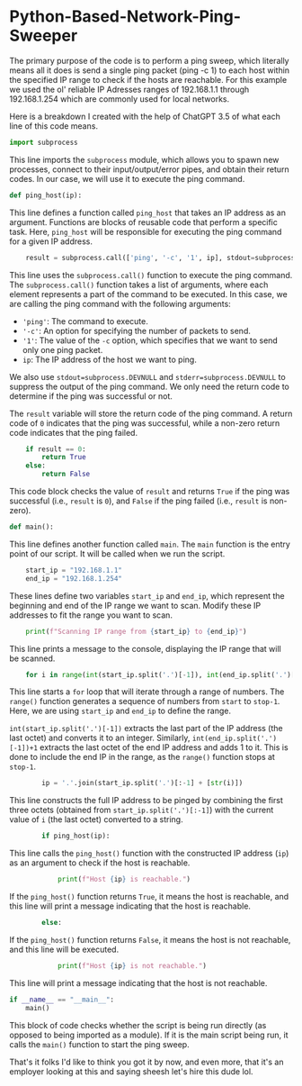 # Python-Based-Network-Ping-Sweeper

The primary purpose of the code is to perform a ping sweep, which literally means all it does is send a single ping packet (ping -c 1) to each host within the specified IP range to check if the hosts are reachable. For this example we used the ol' reliable IP Adresses ranges of 192.168.1.1 through 192.168.1.254 which are commonly used for local networks.

Here is a breakdown I created with the help of ChatGPT 3.5 of what each line of this code means.

```python
import subprocess
```
This line imports the `subprocess` module, which allows you to spawn new processes, connect to their input/output/error pipes, and obtain their return codes. In our case, we will use it to execute the ping command.

```python
def ping_host(ip):
```
This line defines a function called `ping_host` that takes an IP address as an argument. Functions are blocks of reusable code that perform a specific task. Here, `ping_host` will be responsible for executing the ping command for a given IP address.

```python
    result = subprocess.call(['ping', '-c', '1', ip], stdout=subprocess.DEVNULL, stderr=subprocess.DEVNULL)
```
This line uses the `subprocess.call()` function to execute the ping command. The `subprocess.call()` function takes a list of arguments, where each element represents a part of the command to be executed. In this case, we are calling the ping command with the following arguments:
- `'ping'`: The command to execute.
- `'-c'`: An option for specifying the number of packets to send.
- `'1'`: The value of the `-c` option, which specifies that we want to send only one ping packet.
- `ip`: The IP address of the host we want to ping.

We also use `stdout=subprocess.DEVNULL` and `stderr=subprocess.DEVNULL` to suppress the output of the ping command. We only need the return code to determine if the ping was successful or not.

The `result` variable will store the return code of the ping command. A return code of `0` indicates that the ping was successful, while a non-zero return code indicates that the ping failed.

```python
    if result == 0:
        return True
    else:
        return False
```
This code block checks the value of `result` and returns `True` if the ping was successful (i.e., `result` is `0`), and `False` if the ping failed (i.e., `result` is non-zero).

```python
def main():
```
This line defines another function called `main`. The `main` function is the entry point of our script. It will be called when we run the script.

```python
    start_ip = "192.168.1.1"
    end_ip = "192.168.1.254"
```
These lines define two variables `start_ip` and `end_ip`, which represent the beginning and end of the IP range we want to scan. Modify these IP addresses to fit the range you want to scan.

```python
    print(f"Scanning IP range from {start_ip} to {end_ip}")
```
This line prints a message to the console, displaying the IP range that will be scanned.

```python
    for i in range(int(start_ip.split('.')[-1]), int(end_ip.split('.')[-1])+1):
```
This line starts a `for` loop that will iterate through a range of numbers. The `range()` function generates a sequence of numbers from `start` to `stop-1`. Here, we are using `start_ip` and `end_ip` to define the range.

`int(start_ip.split('.')[-1])` extracts the last part of the IP address (the last octet) and converts it to an integer. Similarly, `int(end_ip.split('.')[-1])+1` extracts the last octet of the end IP address and adds 1 to it. This is done to include the end IP in the range, as the `range()` function stops at `stop-1`.

```python
        ip = '.'.join(start_ip.split('.')[:-1] + [str(i)])
```
This line constructs the full IP address to be pinged by combining the first three octets (obtained from `start_ip.split('.')[:-1]`) with the current value of `i` (the last octet) converted to a string.

```python
        if ping_host(ip):
```
This line calls the `ping_host()` function with the constructed IP address (`ip`) as an argument to check if the host is reachable.

```python
            print(f"Host {ip} is reachable.")
```
If the `ping_host()` function returns `True`, it means the host is reachable, and this line will print a message indicating that the host is reachable.

```python
        else:
```
If the `ping_host()` function returns `False`, it means the host is not reachable, and this line will be executed.

```python
            print(f"Host {ip} is not reachable.")
```
This line will print a message indicating that the host is not reachable.

```python
if __name__ == "__main__":
    main()
```
This block of code checks whether the script is being run directly (as opposed to being imported as a module). If it is the main script being run, it calls the `main()` function to start the ping sweep.

That's it folks I'd like to think you got it by now, and even more, that it's an employer looking at this and saying sheesh let's hire this dude lol.
